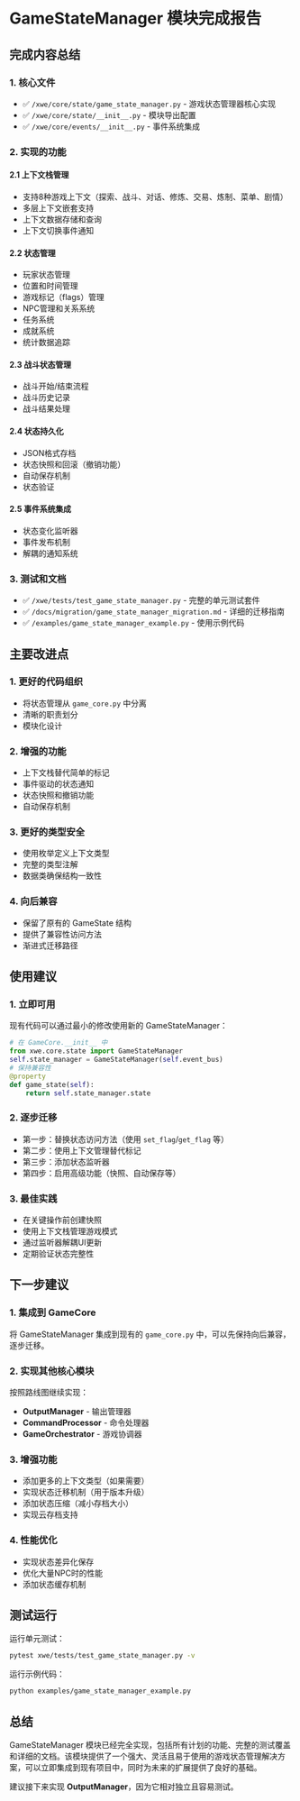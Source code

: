 # GameStateManager 模块完成报告

## 完成内容总结

### 1. 核心文件
- ✅ `/xwe/core/state/game_state_manager.py` - 游戏状态管理器核心实现
- ✅ `/xwe/core/state/__init__.py` - 模块导出配置
- ✅ `/xwe/core/events/__init__.py` - 事件系统集成

### 2. 实现的功能

#### 2.1 上下文栈管理
- 支持8种游戏上下文（探索、战斗、对话、修炼、交易、炼制、菜单、剧情）
- 多层上下文嵌套支持
- 上下文数据存储和查询
- 上下文切换事件通知

#### 2.2 状态管理
- 玩家状态管理
- 位置和时间管理
- 游戏标记（flags）管理
- NPC管理和关系系统
- 任务系统
- 成就系统
- 统计数据追踪

#### 2.3 战斗状态管理
- 战斗开始/结束流程
- 战斗历史记录
- 战斗结果处理

#### 2.4 状态持久化
- JSON格式存档
- 状态快照和回滚（撤销功能）
- 自动保存机制
- 状态验证

#### 2.5 事件系统集成
- 状态变化监听器
- 事件发布机制
- 解耦的通知系统

### 3. 测试和文档
- ✅ `/xwe/tests/test_game_state_manager.py` - 完整的单元测试套件
- ✅ `/docs/migration/game_state_manager_migration.md` - 详细的迁移指南
- ✅ `/examples/game_state_manager_example.py` - 使用示例代码

## 主要改进点

### 1. 更好的代码组织
- 将状态管理从 `game_core.py` 中分离
- 清晰的职责划分
- 模块化设计

### 2. 增强的功能
- 上下文栈替代简单的标记
- 事件驱动的状态通知
- 状态快照和撤销功能
- 自动保存机制

### 3. 更好的类型安全
- 使用枚举定义上下文类型
- 完整的类型注解
- 数据类确保结构一致性

### 4. 向后兼容
- 保留了原有的 GameState 结构
- 提供了兼容性访问方法
- 渐进式迁移路径

## 使用建议

### 1. 立即可用
现有代码可以通过最小的修改使用新的 GameStateManager：
```python
# 在 GameCore.__init__ 中
from xwe.core.state import GameStateManager
self.state_manager = GameStateManager(self.event_bus)
# 保持兼容性
@property
def game_state(self):
    return self.state_manager.state
```

### 2. 逐步迁移
- 第一步：替换状态访问方法（使用 `set_flag`/`get_flag` 等）
- 第二步：使用上下文管理替代标记
- 第三步：添加状态监听器
- 第四步：启用高级功能（快照、自动保存等）

### 3. 最佳实践
- 在关键操作前创建快照
- 使用上下文栈管理游戏模式
- 通过监听器解耦UI更新
- 定期验证状态完整性

## 下一步建议

### 1. 集成到 GameCore
将 GameStateManager 集成到现有的 `game_core.py` 中，可以先保持向后兼容，逐步迁移。

### 2. 实现其他核心模块
按照路线图继续实现：
- **OutputManager** - 输出管理器
- **CommandProcessor** - 命令处理器
- **GameOrchestrator** - 游戏协调器

### 3. 增强功能
- 添加更多的上下文类型（如果需要）
- 实现状态迁移机制（用于版本升级）
- 添加状态压缩（减小存档大小）
- 实现云存档支持

### 4. 性能优化
- 实现状态差异化保存
- 优化大量NPC时的性能
- 添加状态缓存机制

## 测试运行

运行单元测试：
```bash
pytest xwe/tests/test_game_state_manager.py -v
```

运行示例代码：
```bash
python examples/game_state_manager_example.py
```

## 总结

GameStateManager 模块已经完全实现，包括所有计划的功能、完整的测试覆盖和详细的文档。该模块提供了一个强大、灵活且易于使用的游戏状态管理解决方案，可以立即集成到现有项目中，同时为未来的扩展提供了良好的基础。

建议接下来实现 **OutputManager**，因为它相对独立且容易测试。
